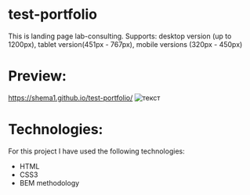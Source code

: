 # test-portfolio
This is landing page lab-consulting.
Supports: desktop version (up to 1200px),
          tablet version(451px - 767px),
          mobile versions (320px - 450px)

# Preview:
https://shema1.github.io/test-portfolio/
![текст](https://uc196279c8c4e2aecb8fe85ce7b3.previews.dropboxusercontent.com/p/thumb/AAlV7b95iIm9huHgvDo4HAoxktCZVSP8LswUqb4zdfjD9z55EWdmsV5D9XZo7t6Y10Zm0LbUcAWqOCVuQM0jCAg1nCUx2E5gxIi927t0YELsed8IJLWTppRB5lvSwB0ltleXwUtGHvZzUNivGo2jIsKCv4OLWqjbrumA_4kaEXUAxb-PPHyhlYnSVVuQoEepjvXZQMqjaIV6LjYluBrTY0sOEM8Ofnwfyr5r4JAI7bWjO7GH4PhqsrFoh0t8Y92d-VKhr-JQbLiGGsFIiFSR_ly97Nz0gGT_hMulx5BoLQEVbpgYbmf-PCd90Ri7B2LnRlHYtLJYbR2CkOBMwBzvfqv6mPvKeWTDSxZI7ddxny6l-eXbRZxQHtBJU6wzApKlAvmLNmpuMDs2qegPobNM8LOm/p.jpeg?fv_content=true&size_mode=5)

# Technologies:
For this project I have used the following technologies:
* HTML
* CSS3
* BEM methodology
